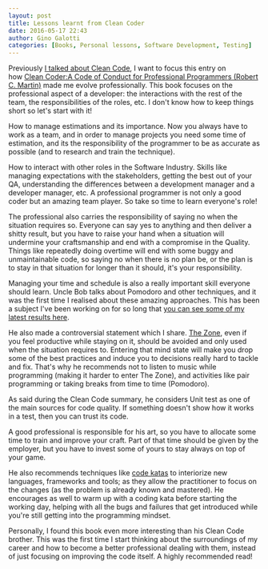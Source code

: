 ```yaml
---
layout: post
title: Lessons learnt from Clean Coder
date: 2016-05-17 22:43
author: Gino Galotti
categories: [Books, Personal lessons, Software Development, Testing]
---
```

Previously [I talked about Clean Code](https://callmegino.wordpress.com/2016/04/26/lessons-learnt-from-clean-code/), I want to focus this entry on how [Clean Coder:A Code of Conduct for Professional Programmers (Robert C. Martin)](http://www.amazon.co.uk/Clean-Coder-The-Professional-Programmers/dp/0137081073) made me evolve professionally. This book focuses on the professional aspect of a developer: the interactions with the rest of the team, the responsibilities of the roles, etc. I don't know how to keep things short so let's start with it!

How to manage estimations and its importance. Now you always have to work as a team, and in order to manage projects you need some time of estimation, and its the responsibility of the programmer to be as accurate as possible (and to research and train the technique).

How to interact with other roles in the Software Industry. Skills like managing expectations with the stakeholders, getting the best out of your QA, understanding the differences between a development manager and a developer manager, etc. A professional programmer is not only a good coder but an amazing team player. So take so time to learn everyone's role!

The professional also carries the responsibility of saying no when the situation requires so. Everyone can say yes to anything and then deliver a shitty result, but you have to raise your hand when a situation will undermine your craftsmanship and end with a compromise in the Quality. Things like repeatedly doing overtime will end with some buggy and unmaintainable code, so saying no when there is no plan be, or the plan is to stay in that situation for longer than it should, it's your responsibility.

Managing your time and schedule is also a really important skill everyone should learn. Uncle Bob talks about Pomodoro and other techniques, and it was the first time I realised about these amazing approaches. This has been a subject I've been working on for so long that [you can see some of my latest results here](https://callmegino.wordpress.com/2016/04/14/retrospective-hacking-my-time-scheduling/).

He also made a controversial statement which I share. [The Zone](http://programmers.stackexchange.com/questions/20542/how-do-you-get-into-the-zone-how-long-does-it-take-what-steps-do-you-take-befo), even if you feel productive while staying on it, should be avoided and only used when the situation requires to. Entering that mind state will make you drop some of the best practices and induce you to decisions really hard to tackle and fix. That's why he recommends not to listen to music while programming (making it harder to enter The Zone), and activities like pair programming or taking breaks from time to time (Pomodoro).

As said during the Clean Code summary, he considers Unit test as one of the main sources for code quality. If something doesn't show how it works in a test, then you can trust its code.

A good professional is responsible for his art, so you have to allocate some time to train and improve your craft. Part of that time should be given by the employer, but you have to invest some of yours to stay always on top of your game.

He also recommends techniques like [code katas](https://en.wikipedia.org/wiki/Kata_(programming)) to interiorize new languages, frameworks and tools; as they allow the practitioner to focus on the changes (as the problem is already known and mastered). He encourages as well to warm up with a coding kata before starting the working day, helping with all the bugs and failures that get introduced while you're still getting into the programming mindset.

Personally, I found this book even more interesting than his Clean Code brother. This was the first time I start thinking about the surroundings of my career and how to become a better professional dealing with them, instead of just focusing on improving the code itself. A highly recommended read!